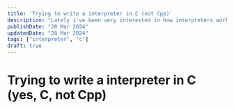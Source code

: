 ```yaml
---
title: 'Trying to write a interpreter in C (not Cpp)'
description: "Lately i've been very interested in how interpreters work, and then rinha-of-compilers came in a good moment, i will explain how everything is connected"
publishDate: "28 Mar 2024"
updatedDate: "28 Mar 2024"
tags: ["interpreter", "c"]
draft: true
---
```


# Trying to write a interpreter in C (yes, C, not Cpp)


